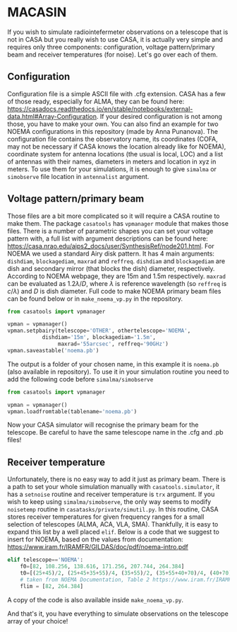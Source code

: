 # MACASIN
If you wish to simulate radiointefermeter observations on a telescope that is not in CASA but you really wish to use CASA, it is actually very simple and requires only three components: configuration, voltage pattern/primary beam and receiver temperatures (for noise). Let's go over each of them.
## Configuration
Configuration file is a simple ASCII file with .cfg extension. CASA has a few of those ready, especially for ALMA, they can be found here: https://casadocs.readthedocs.io/en/stable/notebooks/external-data.html#Array-Configuration. If your desired configuration is not among those, you have to make your own. You can also find an example for two NOEMA configurations in this repository (made by Anna Punanova). The configuration file contains the observatory name, its coordinates (COFA, may not be necessary if CASA knows the location already like for NOEMA), coordinate system for antenna locations (the usual is local, LOC) and a list of antennas with their names, diameters in meters and location in xyz in meters. To use them for your simulations, it is enough to give `simalma` or `simobserve` file location in `antennalist` argument.
## Voltage pattern/primary beam
Those files are a bit more complicated so it will require a CASA routine to make them. The package `casatools` has `vpmanager` module that makes those files. There is a number of parametric shapes you can set your voltage pattern with, a full list with argument descriptions can be found here: https://casa.nrao.edu/aips2_docs/user/SynthesisRef/node201.html. For NOEMA we used a standard Airy disk pattern. It has 4 main arguments: `dishdiam`, `blockagediam`, `maxrad` and `reffreq`. `dishdiam` and `blockagediam` are dish and secondary mirror (that blocks the dish) diameter, respectively. According to NOEMA webpage, they are 15m and 1.5m respectively. `maxrad` can be evaluated as $1.2\lambda/D$, where $\lambda$ is reference wavelength (so `reffreq` is $c/\lambda$) and $D$ is dish diameter. Full code to make NOEMA primary beam files can be found below or in `make_noema_vp.py` in the repository.
```python
from casatools import vpmanager

vpman = vpmanager()
vpman.setpbairy(telescope='OTHER', othertelescope='NOEMA',
           dishdiam='15m', blockagediam='1.5m',
                maxrad='55arcsec', reffreq='90GHz')
vpman.saveastable('noema.pb')
```
The output is a folder of your chosen name, in this example it is `noema.pb` (also available in repository). To use it in your simulation routine you need to add the following code before `simalma/simobserve`
```python
from casatools import vpmanager

vpman = vpmanager()
vpman.loadfromtable(tablename='noema.pb')
```
Now your CASA simulator will recognise the primary beam for the telescope. Be careful to have the same telescope name in the .cfg and .pb files!
## Receiver temperature
Unfortunately, there is no easy way to add it just as primary beam. There is a path to set your whole simulation manually with `casatools.simulator`, it has a `setnoise` routine and receiver temperature is `trx` argument. If you wish to keep using `simalma/simobserve`, the only way seems to modify `noisetemp` routine in `casatasks/private/simutil.py`. In this routine, CASA stores receiver temperatures for given frequency ranges for a small selection of telescopes (ALMA, ACA, VLA, SMA). Thankfully, it is easy to expand this list by a well placed `elif`. Below is a code that we suggest to insert for NOEMA, based on the values from documentation: https://www.iram.fr/IRAMFR/GILDAS/doc/pdf/noema-intro.pdf
```python
elif telescope=='NOEMA':
    f0=[82, 108.256, 138.616, 171.256, 207.744, 264.384]
    t0=[(25+45)/2, (25+45+35+55)/4, (35+55)/2, (35+55+40+70)/4, (40+70)/2]
    # taken from NOEMA Documentation, Table 2 https://www.iram.fr/IRAMFR/GILDAS/doc/pdf/noema-intro.pdf
    flim = [82, 264.384]
```
A copy of the code is also available inside `make_noema_vp.py`.

And that's it, you have everything to simulate observations on the telescope array of your choice!
